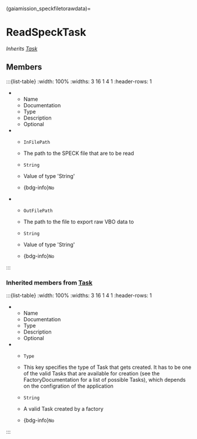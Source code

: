 



(gaiamission_speckfiletorawdata)=
# ReadSpeckTask

_Inherits [Task](#core_task)_




## Members


:::{list-table}
:width: 100%
:widths: 3 16 1 4 1
:header-rows: 1
*   - Name
    - Documentation
    - Type
    - Description
    - Optional

*   - `InFilePath`
    - The path to the SPECK file that are to be read
    - `String`
    
    - Value of type 'String' 
    
    - {bdg-info}`No`
    
*   - `OutFilePath`
    - The path to the file to export raw VBO data to
    - `String`
    
    - Value of type 'String' 
    
    - {bdg-info}`No`
    
:::



### Inherited members from [Task](#core_task)

:::{list-table}
:width: 100%
:widths: 3 16 1 4 1
:header-rows: 1
*   - Name
    - Documentation
    - Type
    - Description
    - Optional

*   - `Type`
    - This key specifies the type of Task that gets created. It has to be one of the valid Tasks that are available for creation (see the FactoryDocumentation for a list of possible Tasks), which depends on the configration of the application
    - `String`
    
    - A valid Task created by a factory 
    
    - {bdg-info}`No`
    
:::









